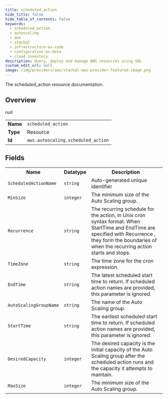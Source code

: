 ```yaml
---
title: scheduled_action
hide_title: false
hide_table_of_contents: false
keywords:
  - scheduled_action
  - autoscaling
  - aws
  - stackql
  - infrastructure-as-code
  - configuration-as-data
  - cloud inventory
description: Query, deploy and manage AWS resources using SQL
custom_edit_url: null
image: /img/providers/aws/stackql-aws-provider-featured-image.png
---
```

The scheduled_action resource documentation.

## Overview
<table><tbody>
<tr><td><b>Name</b></td><td><code>scheduled_action</code></td></tr>
<tr><td><b>Type</b></td><td>Resource</td></tr>
null
<tr><td><b>Id</b></td><td><code>aws.autoscaling.scheduled_action</code></td></tr>
</tbody></table>

## Fields
<table><tbody>
<tr><th>Name</th><th>Datatype</th><th>Description</th></tr>
<tr><td><code>ScheduledActionName</code></td><td><code>string</code></td><td>Auto-generated unique identifier</td></tr><tr><td><code>MinSize</code></td><td><code>integer</code></td><td>The minimum size of the Auto Scaling group.</td></tr><tr><td><code>Recurrence</code></td><td><code>string</code></td><td>The recurring schedule for the action, in Unix cron syntax format. When StartTime and EndTime are specified with Recurrence , they form the boundaries of when the recurring action starts and stops.</td></tr><tr><td><code>TimeZone</code></td><td><code>string</code></td><td>The time zone for the cron expression.</td></tr><tr><td><code>EndTime</code></td><td><code>string</code></td><td>The latest scheduled start time to return. If scheduled action names are provided, this parameter is ignored.</td></tr><tr><td><code>AutoScalingGroupName</code></td><td><code>string</code></td><td>The name of the Auto Scaling group.</td></tr><tr><td><code>StartTime</code></td><td><code>string</code></td><td>The earliest scheduled start time to return. If scheduled action names are provided, this parameter is ignored.</td></tr><tr><td><code>DesiredCapacity</code></td><td><code>integer</code></td><td>The desired capacity is the initial capacity of the Auto Scaling group after the scheduled action runs and the capacity it attempts to maintain.</td></tr><tr><td><code>MaxSize</code></td><td><code>integer</code></td><td>The minimum size of the Auto Scaling group.</td></tr>
</tbody></table>